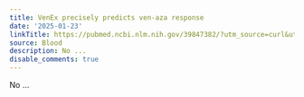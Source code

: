 ```yaml
---
title: VenEx precisely predicts ven-aza response
date: '2025-01-23'
linkTitle: https://pubmed.ncbi.nlm.nih.gov/39847382/?utm_source=curl&utm_medium=rss&utm_campaign=journals&utm_content=7603509&fc=None&ff=20250124170816&v=2.18.0.post9+e462414
source: Blood
description: No ...
disable_comments: true
---
```

No ...